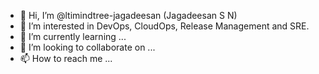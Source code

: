 - 👋 Hi, I’m @ltimindtree-jagadeesan (Jagadeesan S N)
- 👀 I’m interested in DevOps, CloudOps, Release Management and SRE.
- 🌱 I’m currently learning ...
- 💞️ I’m looking to collaborate on ...
- 📫 How to reach me ...

<!---
ltimindtree-jagadeesan/ltimindtree-jagadeesan is a ✨ special ✨ repository because its `README.md` (this file) appears on your GitHub profile.
You can click the Preview link to take a look at your changes.
--->
